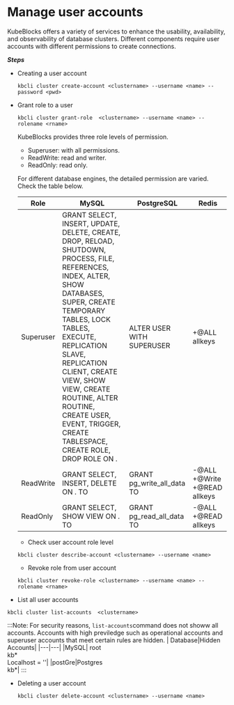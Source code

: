# Manage user accounts
KubeBlocks offers a variety of services to enhance the usability, availability, and observability of database clusters. Different components require user accounts with different permissions to create connections. 

***Steps***

- Creating a user account
  ```
  kbcli cluster create-account <clustername> --username <name> --password <pwd> 
  ```
- Grant role to a user
  ```
  kbcli cluster grant-role  <clustername> --username <name> --rolename <rname>
  ```
    KubeBlocks provides three role levels of permission.
    - Superuser: with all permissions.
    - ReadWrite: read and writer.
    - ReadOnly: read only.
  
    For different database engines, the detailed permission are varied. Check the table below.

    | Role | MySQL | PostgreSQL | Redis |
    |------|-------|------|-----|
    |Superuser|GRANT SELECT, INSERT, UPDATE, DELETE, CREATE, DROP, RELOAD, SHUTDOWN, PROCESS, FILE, REFERENCES, INDEX, ALTER, SHOW DATABASES, SUPER, CREATE TEMPORARY TABLES, LOCK TABLES, EXECUTE, REPLICATION SLAVE, REPLICATION CLIENT, CREATE VIEW, SHOW VIEW, CREATE ROUTINE, ALTER ROUTINE, CREATE USER, EVENT, TRIGGER, CREATE TABLESPACE, CREATE ROLE, DROP ROLE ON . <username>|ALTER USER <username> WITH SUPERUSER|+@ALL allkeys|
    |ReadWrite|GRANT SELECT, INSERT, DELETE ON . TO <username>|GRANT pg_write_all_data TO <username>|-@ALL +@Write +@READ allkeys|
    |ReadOnly|GRANT SELECT, SHOW VIEW ON . TO <username>|GRANT pg_read_all_data TO <username>| -@ALL +@READ allkeys|

  - Check user account role level
  ```
  kbcli cluster describe-account <clustername> --username <name>
  ```
  - Revoke role from user account 
  ```
  kbcli cluster revoke-role <clustername> --username <name> --rolename <rname> 
  ```
- List all user accounts
```
kbcli cluster list-accounts  <clustername>  
```
:::Note:
For security reasons, ```list-accounts```command does not showw all accounts. Accounts with high previledge such as operational accounts and superuser accounts that meet certain rules are hidden. 
| Database|Hidden Accounts|
|---|---|
|MySQL| root<br>kb* <br>Localhost = ''|
|postGre|Postgres <br> kb*|
:::

- Deleting a user account
  ```
  kbcli cluster delete-account <clustername> --username <name> 
  ```















